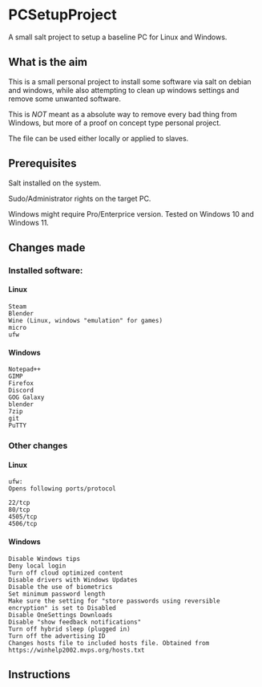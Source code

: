 # PCSetupProject
A small salt project to setup a baseline PC for Linux and Windows.

## What is the aim

This is a small personal project to install some software via salt on debian and windows, while also attempting to clean up windows settings and remove some unwanted software.

This is _NOT_ meant as a absolute way to remove every bad thing from Windows, but more of a proof on concept type personal project.

The file can be used either locally or applied to slaves. 

## Prerequisites

Salt installed on the system.

Sudo/Administrator rights on the target PC.

Windows might require Pro/Enterprice version. Tested on Windows 10 and Windows 11.

## Changes made

### Installed software:

#### Linux
```
Steam
Blender
Wine (Linux, windows "emulation" for games)
micro
ufw
```

#### Windows
```
Notepad++
GIMP
Firefox
Discord
GOG Galaxy
blender
7zip
git
PuTTY
```

### Other changes

#### Linux
```
ufw:
Opens following ports/protocol

22/tcp
80/tcp
4505/tcp
4506/tcp
```

#### Windows
```
Disable Windows tips
Deny local login
Turn off cloud optimized content
Disable drivers with Windows Updates
Disable the use of biometrics
Set minimum password length
Make sure the setting for "store passwords using reversible encryption" is set to Disabled
Disable OneSettings Downloads
Disable "show feedback notifications"
Turn off hybrid sleep (plugged in)
Turn off the advertising ID
Changes hosts file to included hosts file. Obtained from https://winhelp2002.mvps.org/hosts.txt 
```
## Instructions


